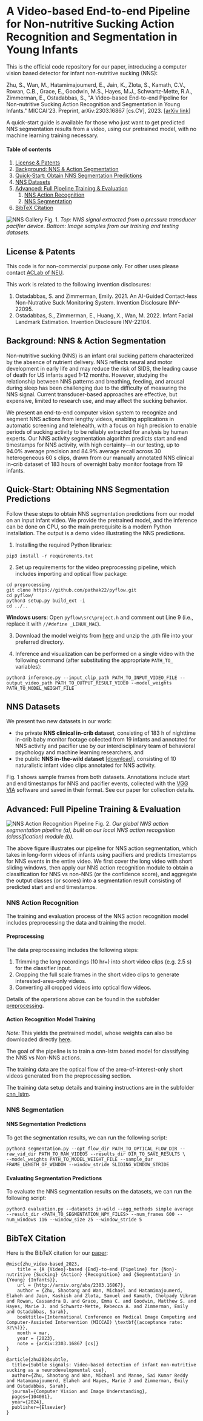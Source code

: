 # A Video-based End-to-end Pipeline for Non-nutritive Sucking Action Recognition and Segmentation in Young Infants

This is the official code repository for our paper, introducing a computer vision based detector for infant non-nutritive sucking (NNS):

Zhu, S., Wan, M., Hatamimajoumerd, E., Jain, K., Zlota, S., Kamath, C.V., Rowan, C.B., Grace, E., Goodwin, M.S., Hayes, M.J., Schwartz-Mette, R.A., Zimmerman, E., Ostadabbas, S., "A Video-based End-to-end Pipeline for Non-nutritive Sucking Action  Recognition and Segmentation in Young Infants." MICCAI'23. Preprint, arXiv:2303.16867 [cs.CV], 2023. [[arXiv link](https://arxiv.org/abs/2303.16867)]

A quick-start guide is available for those who just want to get predicted NNS segmentation results from a video, using our pretrained model, with no machine learning training necessary.

#### Table of contents

1. [License & Patents](#license)
2. [Background: NNS & Action Segmentation](#nns-background)
3. [Quick-Start: Obtain NNS Segmentation Predictions](#quick-segmentation)
4. [NNS Datasets](#datasets)
5. [Advanced: Full Pipeline Training & Evaluation](#full-pipeline)
	1. [NNS Action Recognition](#nns-recognition)
	2. [NNS Segmentation](#nns-segmentation)
6. [BibTeX Citation](#bibtex)

<!-- Contents:

* Our public [*NNS In-the-wild Dataset*](#public-dataset) of videos of infants with natural NNS activity, with manually annotated timestamps for NNS event segments.

* Background information on [NNS and Action Segmentation](#nns-background).

* A [step-by-step guide](#model-overview) for applying our algorithm to any infant video, and obtaining a list of predicted start and end timestamps for NNS sucking activity as output. We provide the trained machine learning model, so all you need is the ability to run a Python script (with PyTorch on a GPU) and an infant video to input. -->

![NNS Gallery](readme/gallery.png)
Fig. 1. *Top: NNS signal extracted from a pressure transducer pacifier device. Bottom: Image samples from our training and testing datasets.*

## License & Patents
<a name="license"></a>

This code is for non-commercial purpose only. For other uses please contact [ACLab of NEU](https://web.northeastern.edu/ostadabbas/).

This work is related to the following invention disclosures:

1. Ostadabbas, S. and Zimmerman, Emily. 2021. An AI-Guided Contact-less Non-Nutrative Suck Monitoring System. Invention Disclosure INV-22095.
2. Ostadabbas, S., Zimmerman, E., Huang, X., Wan, M. 2022. Infant Facial Landmark Estimation. Invention Disclosure INV-22104.


## Background: NNS & Action Segmentation
<a name="nns-background"></a>

Non-nutritive sucking (NNS) is an infant oral sucking pattern characterized by the absence of nutrient delivery. NNS reflects neural and motor development in early life and may reduce the risk of SIDS, the leading cause of death for US infants aged 1-12 months. However, studying the relationship between NNS patterns and breathing, feeding, and arousal during sleep has been challenging due to the difficulty of measuring the NNS signal. Current transducer-based approaches are effective, but expensive, limited to research use, and may affect the sucking behavior. 

We present an end-to-end computer vision system to recognize and segment NNS actions from lengthy videos, enabling applications in automatic screening and telehealth, with a focus on high precision to enable periods of sucking activity to be reliably extracted for analysis by human experts. Our NNS activity segmentation algorithm predicts start and end timestamps for NNS activity, with high certainty&mdash;in our testing, up to 94.0% average precision and 84.9% average recall across 30 heterogeneous 60 s clips, drawn from our manually annotated NNS clinical in-crib dataset of 183 hours of overnight baby monitor footage from 19 infants.

## Quick-Start: Obtaining NNS Segmentation Predictions
<a name="quick-segmentation"></a>

Follow these steps to obtain NNS segmentation predictions from our model on an input infant video. We provide the pretrained model, and the inference can be done on CPU, so the main prerequisite is a modern Python installation. The output is a demo video illustrating the NNS predictions.

1. Installing the required Python libraries:
```
pip3 install -r requirements.txt
```

2. Set up requirements for the video preprocessing pipeline, which includes importing and optical flow package:
```
cd preprocessing
git clone https://github.com/pathak22/pyflow.git
cd pyflow/
python3 setup.py build_ext -i
cd ../..
```

**Windows users**: Open  `pyflow\src\project.h` and comment out Line 9 (i.e., replace it with `//#define _LINUX_MAC`).

3. Download the model weights from [here](https://coe.northeastern.edu/Research/AClab/NNS/pretrained_model.zip) and unzip the .pth file into your preferred directory.

4. Inference and visualization can be performed on a single video with the following command (after substituting the appropriate `PATH_TO_` variables):
```
python3 inference.py --input_clip_path PATH_TO_INPUT_VIDEO_FILE --output_video_path PATH_TO_OUTPUT_RESULT_VIDEO --model_weights PATH_TO_MODEL_WEIGHT_FILE
```


## NNS Datasets
<a name="datasets"></a>
We present two new datasets in our work: 
* the private **NNS clinical in-crib dataset**, consisting of 183 h of nighttime in-crib baby monitor footage collected from 19 infants and annotated for NNS activity and pacifier use by our interdisciplinary team of behavioral psychology and machine learning researchers, and 
* the public **NNS in-the-wild dataset** [[download]](https://coe.northeastern.edu/Research/AClab/NNS/), consisting of 10 naturalistic infant video clips annotated for NNS activity. 

Fig. 1 shows sample frames from both datasets. Annotations include start and end timestamps for NNS and pacifier events, collected with the [VGG VIA](https://www.robots.ox.ac.uk/~vgg/software/via/) software and saved in their format. See our paper for collection details.


## Advanced: Full Pipeline Training & Evaluation
<a name="full-pipeline"></a>

![NNS Action Recognition Pipeline](readme/pipeline.png)
Fig. 2. *Our global NNS action segmentation pipeline (a), built on our local NNS action recognition (classification) module (b).*

The above figure illustrates our pipeline for NNS action segmentation, which takes in long-form videos of infants using pacifiers and predicts timestamps for NNS events in the entire video. We first cover the long video with short sliding windows, then apply our NNS action recognition module to obtain a classification for NNS vs non-NNS (or the confidence score), and aggregate the output classes (or scores) into a segmentation result consisting of predicted start and end timestamps. 


<!-- **In order to obtain NNS segmentation results for an an infant video**, you currently need to follow all of the steps of our pipeline, first applying the full action recognition [pipeline](#nns-recognition) (including preprocessing the videos and applying the pretrained model), and then applying the segmentation [pipeline](#nns-segmentation). -->

### NNS Action Recognition
<a name="nns-recognition"></a>
The training and evaluation process of the NNS action recognition model includes preprocessing the data and training the model.

#### Preprocessing
The data preprocessing includes the following steps:

1. Trimming the long recordings (10 hr+) into short video clips (e.g. 2.5 s) for the classifier input.
2. Cropping the full scale frames in the short video clips to generate interested-area-only videos.
3. Converting all cropped videos into optical flow videos.

Details of the operations above can be found in the subfolder [preprocessing](preprocessing/readme.md).

#### Action Recognition Model Training

*Note:* This yields the pretrained model, whose weights can also be downloaded directly [here](https://coe.northeastern.edu/Research/AClab/NNS/pretrained_model.zip).

The goal of the pipeline is to train a cnn-lstm based model for classifying the NNS vs Non-NNS actions. 

The training data are the optical flow of the area-of-interest-only short videos generated from the preprocessing section.

The training data setup details and training instructions are in the subfolder [cnn_lstm](cnn_lstm/readme.md).


### NNS Segmentation
<a name="nns-segmentation"></a>

#### NNS Segmentation Predictions

To get the segmentation results, we can run the following script:
```
python3 segmentation.py --opt_flow_dir PATH_TO_OPTICAL_FLOW_DIR --raw_vid_dir PATH_TO_RAW_VIDEOS --results_dir DIR_TO_SAVE_RESULTS \
--model_weights PATH_TO_MODEL_WEIGHT_FILE --sample_dur FRAME_LENGTH_OF_WINDOW --window_stride SLIDING_WINDOW_STRIDE
```
#### Evaluating Segmentation Predictions
To evaluate the NNS segmentation results on the datasets, we can run the following script:

```
python3 evaluation.py --datasets in-wild --agg_methods simple average --result_dir <PATH_TO_SEGMENTATION_NPY_FILES> --num_frames 600 --num_windows 116 --window_size 25 --window_stride 5
```

## BibTeX Citation
<a name="bibtex"></a>

Here is the BibTeX citation for our [paper](https://arxiv.org/abs/2303.16867):

```
@misc{zhu_video-based_2023,
	title = {A {Video}-based {End}-to-end {Pipeline} for {Non}-nutritive {Sucking} {Action} {Recognition} and {Segmentation} in {Young} {Infants}},
	url = {http://arxiv.org/abs/2303.16867},
	author = {Zhu, Shaotong and Wan, Michael and Hatamimajoumerd, Elaheh and Jain, Kashish and Zlota, Samuel and Kamath, Cholpady Vikram and Rowan, Cassandra B. and Grace, Emma C. and Goodwin, Matthew S. and Hayes, Marie J. and Schwartz-Mette, Rebecca A. and Zimmerman, Emily and Ostadabbas, Sarah},
	booktitle={International Conference on Medical Image Computing and Computer-Assisted Intervention (MICCAI) \textbf{(acceptance rate: 32\%)}},
	month = mar,
	year = {2023},
	note = {arXiv:2303.16867 [cs]}
}

@article{zhu2024subtle,
  title={Subtle signals: Video-based detection of infant non-nutritive sucking as a neurodevelopmental cue},
  author={Zhu, Shaotong and Wan, Michael and Manne, Sai Kumar Reddy and Hatamimajoumerd, Elaheh and Hayes, Marie J and Zimmerman, Emily and Ostadabbas, Sarah},
  journal={Computer Vision and Image Understanding},
  pages={104081},
  year={2024},
  publisher={Elsevier}
}
```





